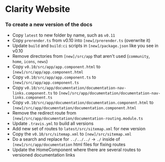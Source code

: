 # Clarity Website

### To create a new version of the docs

* Copy `latest` to new folder by name, such as `v0.11`
* Copy `prerender.ts` from v0.10 into `[new]/prerender.ts` (overwrite it)
* Update `build` and `build:ci` scripts in `[new]/package.json` like you see in v0.10
* Remove directories from `[new]/src/app` that aren't used (`community`, `home`, `icons`, `news`)
* Copy `v0.10/src/app/app.component.html` to `[new]/src/app/app.component.html`
* Copy `v0.10/src/app/app.component.ts` to `[new]/src/app/app.component.ts`
* Copy `v0.10/src/app/documentation/documentation-nav-links.component.ts` to `[new]/src/app/documentation/documentation-nav-links.component.ts`
* Copy `v0.10/src/app/documentation/documentation.component.html` to `[new]/src/app/documentation/documentation.component.html`
* Remove the redirect route from `[new]/src/app/documentation/documentation-routing.module.ts`
* Update `.travis.yml` to build all versions
* Add new set of routes to `latest/src/sitemap.xml` for new version
* Copy the `v0.10/src/sitemap.xml` to `[new]/src/sitemap.xml`
* Do a search and replace for `../../../` -> `./` inside of `[new]/src/app/documentation` html files for fixing routes
* Update the HomeComponent where there are several routes to versioned documentation links